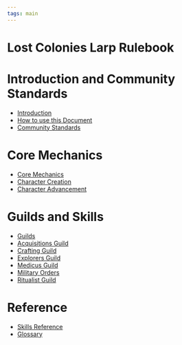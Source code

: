 ```yaml
---
tags: main
---
```

Lost Colonies Larp Rulebook
===

# Introduction and Community Standards

- [Introduction](/nh6JlYcUQumRqJOyfs5IEQ)
- [How to use this Document](/jf7TFBC2TPOBuBSHcvzLYw)
- [Community Standards](/okCntMghTn-Gof0VMqi0Dw)

# Core Mechanics

- [Core Mechanics](/hDDR2KxFQqaVQCw1g42b5A)
- [Character Creation](/kw0511A-QVqDOBuarOBJug)
- [Character Advancement](/1g7KNrVYTrOIpVFCBeS0zw)

# Guilds and Skills
- [Guilds](/K_UcX4iASZSYk0EWOE_FJA)
- [Acquisitions Guild](/gh-_lfMxQyOahfRY96Vk8g)
- [Crafting Guild](/iXj9AeI7RCS6LEDDhJURWg)
- [Explorers Guild](/03gxUMqgTLeoMuC4IabO7g)
- [Medicus Guild](/b_RE0t09Rty5ajoq5hOXpg)
- [Military Orders](/dnKRdzETQSyNA6WGAAbUVA)
- [Ritualist Guild](/A0iyBCqdSbqvweMcXI80tA)

# Reference

- [Skills Reference](/FEbCpL7URqSl6Lm4JtNwyQ)
- [Glossary](/GMDC_QIUQZaIRLUMBS5fDw)